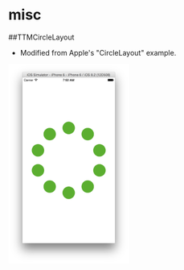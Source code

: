 # misc

##TTMCircleLayout

- Modified from Apple's "CircleLayout" example.

<img src="images/circlelayout.png" width="240">
